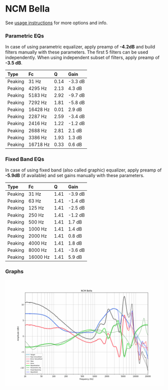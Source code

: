 # NCM Bella
See [usage instructions](https://github.com/jaakkopasanen/AutoEq#usage) for more options and info.

### Parametric EQs
In case of using parametric equalizer, apply preamp of **-4.2dB** and build filters manually
with these parameters. The first 5 filters can be used independently.
When using independent subset of filters, apply preamp of **-3.5 dB**.

| Type    | Fc       |    Q | Gain    |
|:--------|:---------|:-----|:--------|
| Peaking | 31 Hz    | 0.14 | -3.3 dB |
| Peaking | 4295 Hz  | 2.13 | 4.3 dB  |
| Peaking | 5183 Hz  | 2.92 | -9.7 dB |
| Peaking | 7292 Hz  | 1.81 | -5.8 dB |
| Peaking | 16428 Hz | 0.01 | 2.9 dB  |
| Peaking | 2287 Hz  | 2.59 | -3.4 dB |
| Peaking | 2416 Hz  | 1.22 | -1.2 dB |
| Peaking | 2688 Hz  | 2.81 | 2.1 dB  |
| Peaking | 3386 Hz  | 1.93 | 1.3 dB  |
| Peaking | 16718 Hz | 0.33 | 0.6 dB  |

### Fixed Band EQs
In case of using fixed band (also called graphic) equalizer, apply preamp of **-5.9dB**
(if available) and set gains manually with these parameters.

| Type    | Fc       |    Q | Gain    |
|:--------|:---------|:-----|:--------|
| Peaking | 31 Hz    | 1.41 | -3.9 dB |
| Peaking | 63 Hz    | 1.41 | -1.4 dB |
| Peaking | 125 Hz   | 1.41 | -2.5 dB |
| Peaking | 250 Hz   | 1.41 | -1.2 dB |
| Peaking | 500 Hz   | 1.41 | 1.7 dB  |
| Peaking | 1000 Hz  | 1.41 | 1.4 dB  |
| Peaking | 2000 Hz  | 1.41 | 0.8 dB  |
| Peaking | 4000 Hz  | 1.41 | 1.8 dB  |
| Peaking | 8000 Hz  | 1.41 | -3.6 dB |
| Peaking | 16000 Hz | 1.41 | 5.9 dB  |

### Graphs
![](./NCM%20Bella.png)